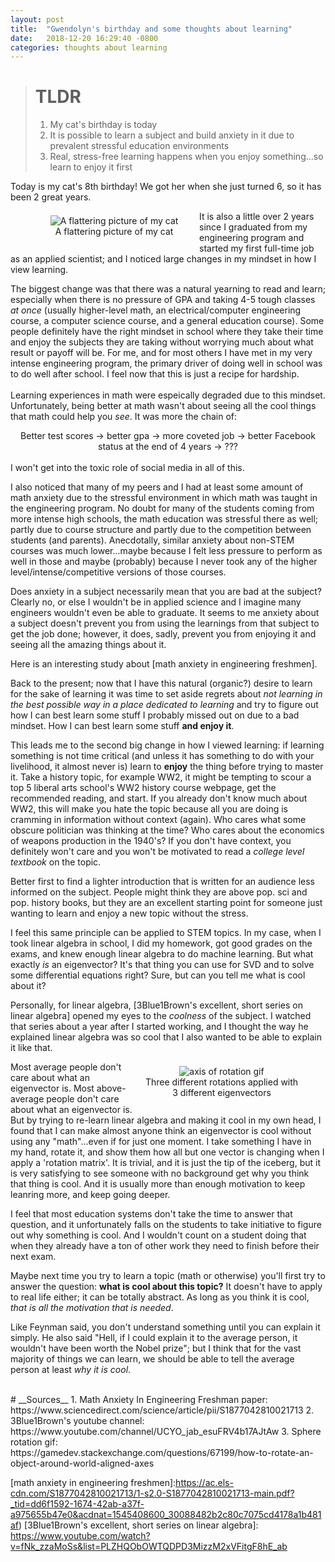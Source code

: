 ```yaml
---
layout: post
title:  "Gwendolyn's birthday and some thoughts about learning"
date:   2018-12-20 16:29:40 -0800
categories: thoughts about learning
---
```


># __TLDR__
>1. My cat's birthday is today
>2. It is possible to learn a subject and build anxiety in it due to prevalent stressful education environments
>3. Real, stress-free learning happens when you enjoy something...so learn to enjoy it first


Today is my cat's 8th birthday! We got her when she just turned 6, so it has been 2 great years.

<figure style="float: left;margin-right: 10px;margin-top: 7px; width: 50%; height: auto; text-align:center;">
  <img src="{{site.baseurl}}/images/gwendolyn.jpg" alt="A flattering picture of my cat"/>
  <figcaption>A flattering picture of my cat</figcaption>
</figure>

It is also a little over 2 years since I graduated from my engineering program and started my first full-time job as an applied scientist; and I noticed large changes in my mindset in how I view learning.

The biggest change was that there was a natural yearning to read and learn; especially when there is no pressure of GPA and taking 4-5 tough classes _at once_ (usually higher-level math, an electrical/computer engineering course, a computer science course, and a general education course). Some people definitely have the right mindset in school where they take their time and enjoy the subjects they are taking without worrying much about what result or payoff will be. For me, and for most others I have met in my very intense engineering program, the primary driver of doing well in school was to do well after school. I feel now that this is just a recipe for hardship.
<br><br>
Learning experiences in math were espeically degraded due to this mindset. Unfortunately, being better at math wasn't about seeing all the cool things that math could help you _see_. It was more the chain of:

<center>Better test scores -> better gpa -> more coveted job -> better Facebook status at the end of 4 years -> ???</center>
<br>
I won't get into the toxic role of social media in all of this.

I also noticed that many of my peers and I had at least some amount of math anxiety due to the stressful environment in which math was taught in the engineering program. No doubt for many of the students coming from more intense high schools, the math education was stressful there as well; partly due to course structure and partly due to the competition between students (and parents). Anecdotally, similar anxiety about non-STEM courses was much lower...maybe because I felt less pressure to perform as well in those and maybe (probably) because I never took any of the higher level/intense/competitive versions of those courses.

Does anxiety in a subject necessarily mean that you are bad at the subject? Clearly no, or else I wouldn't be in applied science and I imagine many engineers wouldn't even be able to graduate. It seems to me anxiety about a subject doesn't prevent you from using the learnings from that subject to get the job done; however, it does, sadly, prevent you from enjoying it and seeing all the amazing things about it.

Here is an interesting study about [math anxiety in engineering freshmen].

Back to the present; now that I have this natural (organic?) desire to learn for the sake of learning it was time to set aside regrets about _not learning in the best possible way in a place dedicated to learning_ and try to figure out how I can best learn some stuff I probably missed out on due to a bad mindset. How I can best learn some stuff __and enjoy it__.


This leads me to the second big change in how I viewed learning: if learning something is not time critical (and unless 
it has something to do with your livelihood, it almost never is) learn to __enjoy__ the thing before trying to master 
it. Take a history topic, for example WW2, it might be tempting to scour a top 5 liberal arts school's WW2 history 
course webpage, get the recommended reading, and start. If you already don't know much about WW2, this will make you 
hate the topic because all you are doing is cramming in information without context (again). Who cares what some obscure 
politician was thinking at the time? Who cares about the economics of weapons production in the 1940's? If you don't 
have context, you definitely won't care and you won't be motivated to read a _college level textbook_ on the topic.

Better first to find a lighter introduction that is written for an audience less informed on the subject. People might think they are above pop. sci and pop. history books, but they are an excellent starting point for someone just wanting to learn and enjoy a new topic without the stress. 

I feel this same principle can be applied to STEM topics. In my case, when I took linear algebra in school, I did my homework, got good grades on the exams, and knew enough linear algebra to do machine learning. But what exactly _is_ an eigenvector? It's that thing you can use for SVD and to solve some differential equations right? Sure, but can you tell me what is cool about it?

Personally, for linear algebra, [3Blue1Brown's excellent, short series on linear algebra] opened my eyes to the _coolness_ of the subject. I watched that series about a year after I started working, and I thought the way he explained linear algebra was so cool that I also wanted to be able to explain it like that. 

<figure style="float: right;margin-left: 10px;margin-top: 7px; width: 50%; height: auto; text-align:center;">
  <img src="https://i.stack.imgur.com/PskMY.gif" alt="axis of rotation gif"/>
  <figcaption>Three different rotations applied with 3 different eigenvectors</figcaption>
</figure>

Most average people don't care about what an eigenvector is. Most above-average people don't care about what an eigenvector is. But by trying to re-learn linear algebra and making it cool in my own head, I found that I can make almost anyone think an eigenvector is cool without using any "math"...even if for just one moment. I take something I have in my hand, rotate it, and show them how all but one vector is changing when I apply a 'rotation matrix'. It is trivial, and it is just the tip of the iceberg, but it is very satisfying to see someone with no background get why you think that thing is cool. And it is usually more than enough motivation to keep leanring more, and keep going deeper.


I feel that most education systems don't take the time to answer that question, and it unfortunately falls on the students to take initiative to figure out why something is cool. And I wouldn't count on a student doing that when they already have a ton of other work they need to finish before their next exam.

Maybe next time you try to learn a topic (math or otherwise) you'll first try to answer the question: __what is cool about this topic?__ It doesn't have to apply to real life either; it can be totally abstract. As long as you think it is cool, _that is all the motivation that is needed_.

Like Feynman said, you don't understand something until you can explain it simply. He also said "Hell, if I could explain it to the average person, it wouldn't have been worth the Nobel prize"; but I think that for the vast majority of things we can learn, we should be able to tell the average person at least _why it is cool_.


<br>
# __Sources__
1. Math Anxiety In Engineering Freshman paper:<br>https://www.sciencedirect.com/science/article/pii/S1877042810021713
2. 3Blue1Brown's youtube channel:<br>https://www.youtube.com/channel/UCYO_jab_esuFRV4b17AJtAw
3. Sphere rotation gif:<br>https://gamedev.stackexchange.com/questions/67199/how-to-rotate-an-object-around-world-aligned-axes 

[math anxiety in engineering freshmen]:https://ac.els-cdn.com/S1877042810021713/1-s2.0-S1877042810021713-main.pdf?_tid=dd6f1592-1674-42ab-a37f-a975655b47e0&acdnat=1545408600_30088482b2c80c7075cd4178a1b481af)
[3Blue1Brown's excellent, short series on linear algebra]: https://www.youtube.com/watch?v=fNk_zzaMoSs&list=PLZHQObOWTQDPD3MizzM2xVFitgF8hE_ab
